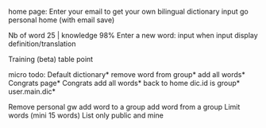 
home page: Enter your email to get your own bilingual dictionary
input go personal home (with email save)

Nb of word 25 | knowledge 98%
Enter a new word:
input
when input display definition/translation
 
Training (beta) 
table point

micro todo:
Default dictionary*
remove word from group*
add all words*
Congrats page*
Congrats add all words*
back to home dic.id is group*
user.main.dic*


Remove personal gw
add word to a group
add word from a group
Limit words (mini 15 words)
List only public and mine

